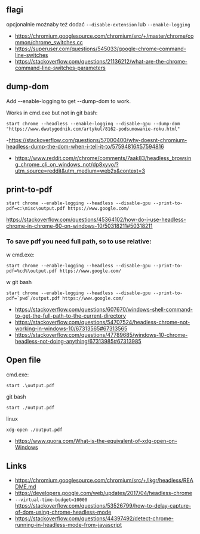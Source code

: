## flagi

opcjonalnie możnaby też dodać `--disable-extension` lub `--enable-logging`

- https://chromium.googlesource.com/chromium/src/+/master/chrome/common/chrome_switches.cc
- https://superuser.com/questions/545033/google-chrome-command-line-switches
- https://stackoverflow.com/questions/21136212/what-are-the-chrome-command-line-switches-parameters

## dump-dom

Add --enable-logging to get --dump-dom to work.

Works in cmd.exe but not in git bash:

```
start chrome --headless --enable-logging --disable-gpu --dump-dom "https://www.dwutygodnik.com/artykul/8162-podsumowanie-roku.html"
```

-https://stackoverflow.com/questions/57000400/why-doesnt-chromium-headless-dump-the-dom-when-i-tell-it-to/57594816#57594816

- https://www.reddit.com/r/chrome/comments/7aak83/headless_browsing_chrome_cli_on_windows_not/dp8xyvo/?utm_source=reddit&utm_medium=web2x&context=3

## print-to-pdf

```
start chrome --enable-logging --headless --disable-gpu --print-to-pdf=c:\misc\output.pdf https://www.google.com/
```

https://stackoverflow.com/questions/45364102/how-do-i-use-headless-chrome-in-chrome-60-on-windows-10/50318211#50318211

### To save pdf you need full path, so to use relative:

w cmd.exe:

```
start chrome --enable-logging --headless --disable-gpu --print-to-pdf=%cd%\output.pdf https://www.google.com/
```

w git bash

```
start chrome --enable-logging --headless --disable-gpu --print-to-pdf=`pwd`/output.pdf https://www.google.com/
```

- https://stackoverflow.com/questions/607670/windows-shell-command-to-get-the-full-path-to-the-current-directory
- https://stackoverflow.com/questions/54707524/headless-chrome-not-working-in-windows-10/67313565#67313565
- https://stackoverflow.com/questions/47789685/windows-10-chrome-headless-not-doing-anything/67313985#67313985

## Open file

cmd.exe:

`start .\output.pdf`

git bash

`start ./output.pdf`

linux

`xdg-open ./output.pdf`

- https://www.quora.com/What-is-the-equivalent-of-xdg-open-on-Windows

## Links

- https://chromium.googlesource.com/chromium/src/+/lkgr/headless/README.md
- https://developers.google.com/web/updates/2017/04/headless-chrome
- `--virtual-time-budget=10000` https://stackoverflow.com/questions/53526799/how-to-delay-capture-of-dom-using-chrome-headless-mode
- https://stackoverflow.com/questions/44397492/detect-chrome-running-in-headless-mode-from-javascript
